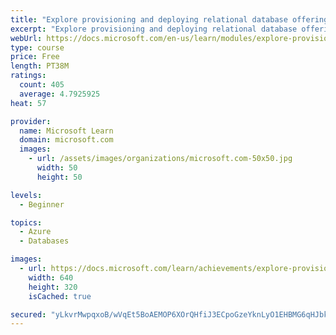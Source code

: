 ```yaml
---
title: "Explore provisioning and deploying relational database offerings in Azure"
excerpt: "Explore provisioning and deploying relational database offerings in Azure"
webUrl: https://docs.microsoft.com/en-us/learn/modules/explore-provision-deploy-relational-database-offerings-azure/
type: course
price: Free
length: PT38M
ratings:
  count: 405
  average: 4.7925925
heat: 57

provider:
  name: Microsoft Learn
  domain: microsoft.com
  images:
    - url: /assets/images/organizations/microsoft.com-50x50.jpg
      width: 50
      height: 50

levels:
  - Beginner

topics:
  - Azure
  - Databases

images:
  - url: https://docs.microsoft.com/learn/achievements/explore-provision-deploy-relational-database-offerings-azure-social.png
    width: 640
    height: 320
    isCached: true

secured: "yLkvrMwpqxoB/wVqEt5BoAEMOP6XOrQHfiJ3ECpoGzeYknLyO1EHBMG6qHJbk1LpEN3Fugq+XznimKziLlS6tbjpQddFF87zBKC1ztJwfhSQ3O4bs5oL0FGxJAYRnHNIPowoU/2e8ycb67bcsOa8tnEVSe5SHmX40U4Kw5UYC9NjCVYPmV/LbXH9H3xOQrn4u3OBrVxh8qWo3pkEggv8ROP6dFG4LIB2KQ+oASxofzSGt/m85OIuHM5T81uKcGVNxl7CZ+lPU6bQz6w54b7pxLj7jVcogs7s5jJEJdL7zSn+A5RBPo9ZYAGu2lv9jQf27XUP5iR7N9H8VwB0/8s2LfLhyzZG2HyYNSD4I1fxbH9Fw1hCElCbDFWhfZGfjnyMsDgh58EA+rgXA14u39GaLYDDaozf8SwlBkMHMBaUlfI=;ToxwYcuCBpX8W4AM2l+2uw=="
---
```


